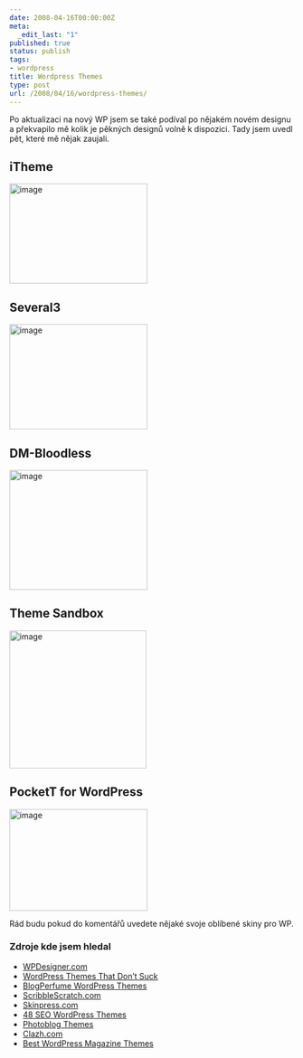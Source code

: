 ```yaml
---
date: 2008-04-16T00:00:00Z
meta:
  _edit_last: "1"
published: true
status: publish
tags:
- wordpress
title: Wordpress Themes
type: post
url: /2008/04/16/wordpress-themes/
---
```


Po aktualizaci na nový WP jsem se také podíval po nějakém novém designu a překvapilo mě kolik je pěkných designů volně k dispozici. Tady jsem uvedl pět, které mě nějak zaujali.
<h2>iTheme</h2>
<a href="http://www.ndesign-studio.com/resources/wp-themes/itheme/"><img style="border-top-width: 0px; border-left-width: 0px; border-bottom-width: 0px; border-right-width: 0px" src="http://blog.prskavec.net/wp-content/uploads/2008/04/image3.png" border="0" alt="image" width="244" height="177" /></a>
<h2>Several3</h2>
<a href="http://themespack.com/several3-wordpress-theme.html"><img style="border-right: 0px; border-top: 0px; border-left: 0px; border-bottom: 0px" src="http://blog.prskavec.net/wp-content/uploads/2008/04/image4.png" border="0" alt="image" width="244" height="186" /></a>
<h2>DM-Bloodless</h2>
<a href="http://deafmusician.com/dm-bloodless/"><img style="border-right: 0px; border-top: 0px; border-left: 0px; border-bottom: 0px" src="http://blog.prskavec.net/wp-content/uploads/2008/04/image5.png" border="0" alt="image" width="244" height="212" /></a>
<h2>Theme Sandbox</h2>
<a href="http://demo.ifelse.co.uk/"><img style="border-right: 0px; border-top: 0px; border-left: 0px; border-bottom: 0px" src="http://blog.prskavec.net/wp-content/uploads/2008/04/image6.png" border="0" alt="image" width="242" height="244" /></a>
<h2>PocketT for WordPress</h2>
<a href="http://www.nyssajbrown.net/pockett/"><img style="border-right: 0px; border-top: 0px; border-left: 0px; border-bottom: 0px" src="http://blog.prskavec.net/wp-content/uploads/2008/04/image7.png" border="0" alt="image" width="244" height="180" /></a>

Rád budu pokud do komentářů uvedete nějaké svoje oblíbené skiny pro WP.
<h3>Zdroje kde jsem hledal</h3>
<ul>
	<li><a href="http://www.wpdesigner.com/">WPDesigner.com</a></li>
	<li><a href="http://wordpressthemesthatdontsuck.com/">WordPress Themes That Don’t Suck</a></li>
	<li><a href="http://www.blogperfume.com/category/wordpress-theme/">BlogPerfume WordPress Themes</a></li>
	<li><a href="http://scribblescratch.com/themes">ScribbleScratch.com</a></li>
	<li><a href="http://www.skinpress.com/category/wordpress/">Skinpress.com</a></li>
	<li><a href="http://courtneytuttle.com/seo-wordpress-themes/">48 SEO WordPress Themes</a></li>
	<li><a href="http://www.teknobites.com/2007/08/30/photoblog-themes-for-wordpress/">Photoblog Themes</a></li>
	<li><a href="http://www.clazh.com/free-magazine-style-wordpress-themes-and-more/">Clazh.com</a></li>
	<li><a href="http://themeplayground.com/the-best-wordpress-magazine-themes-available">Best WordPress Magazine Themes</a></li>
</ul>
